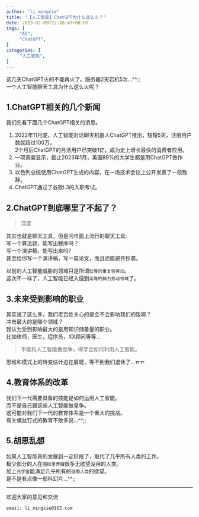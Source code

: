 ```yaml
---
author: "li_mingxie"
title: "【人工智能】ChatGPT为什么这么火？"
date: 2023-02-09T22:28:49+08:00
tags: [
     "AI",
     "ChatGPT",
]
categories: [
     "人工智能",
]
---
```


这几天ChatGPT火的不能再火了。服务器2天宕机5次...^^:;  
一个人工智能聊天工具为什么这么火呢？  <!--more-->  

## 1.ChatGPT相关的几个新闻

我们先看下面几个ChatGPT相关的消息。

1. 2022年11月底，人工智能对话聊天机器人ChatGPT推出，短短5天，注册用户数就超过100万，  
     2个月后ChatGPT的月活用户已突破1亿，成为史上增长最快的消费者应用。
2. 一项调查显示，截止2023年1月，美国89%的大学生都是用ChatGPT做作业。
3. 以色列总统使用ChatGPT生成的内容，在一场技术会议上公开发表了一段致辞。
4. ChatGPT通过了谷歌L3的入职考试。

## 2.ChatGPT到底哪里了不起了？

> 深度

其实也就是聊天工具，但是问市面上流行的聊天工具:  
写一个算法题，能写出程序吗？  
写一个演讲稿，能写出来吗?  
甚至给你写一个演讲稿，写一篇论文，而且还能避开抄袭。  

以前的人工智能威胁的领域只是所谓`低等的重复性劳动`。  
这次不一样了，人工智能已经入侵到`高等的脑力劳动领域`了。  

## 3.未来受到影响的职业

其实说了这么多，我们老百姓关心的是会不会影响我们的饭碗？  
冲击最大的是哪个领域？  
我认为受到影响最大的是用知识储备量的职业。  
比如律师，医生，程序员，XX顾问等等...  

>不能和人工智能做竞争，得学会如何利用人工智能。  

思维和模式上的转变估计迫在眉睫，等不到我们退休了...ㅠㅠ

## 4.教育体系的改革

我们下一代需要具备的技能是如何运用人工智能。  
而不是自己跟这些人工智能做竞争。  
这可能对我们下一代的教育体系是一个重大的挑战。  
有关螺丝钉式的教育不敢多说...^^;;

## 5.胡思乱想

如果人工智能真的发展到一定阶段了，取代了几乎所有人类的工作。  
极少部分的人在`围栏里养殖`很多无欲望没用的人类。  
加上`元宇宙`能满足几乎所有的`低等人类`的欲望。  
是不是有点像一部科幻片...^^;;

----------------------------------------------

欢迎大家的意见和交流

`email: li_mingxie@163.com`
